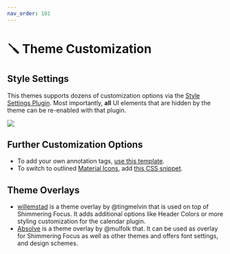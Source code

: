 ```yaml
---
nav_order: 101
---
```


# 🪛 Theme Customization

## Style Settings
This themes supports dozens of customization options via the [Style Settings Plugin](https://github.com/mgmeyers/obsidian-style-settings/). Most importantly, __all__ UI elements that are hidden by the theme can be re-enabled with that plugin.

![](https://user-images.githubusercontent.com/73286100/146689428-e29af1e7-92f8-4dce-afda-ef3545743d96.png)

## Further Customization Options
- To add your own annotation tags, [use this template](https://github.com/chrisgrieser/shimmering-focus/blob/main/CSS%20Snippets/annotation-tag-template.css).
- To switch to outlined [Material Icons](https://fonts.google.com/icons?selected=Material+Icons), add [this CSS snippet](https://github.com/chrisgrieser/shimmering-focus/blob/main/CSS%20Snippets/outlined-material-icons.css).

## Theme Overlays
- [willemstad](https://github.com/tingmelvin/willemstad) is a theme overlay by @tingmelvin that is used on top of Shimmering Focus. It adds additional options like Header Colors or more styling customization for the calendar plugin.
- [Absolve](https://github.com/mulfok/obsidian-absolve) is a theme overlay by @mulfolk that. It can be used as overlay for Shimmering Focus as well as other themes and offers font settings, and design schemes.
